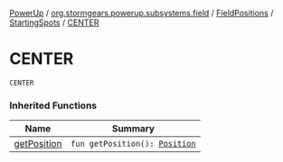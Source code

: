 [PowerUp](../../../index.md) / [org.stormgears.powerup.subsystems.field](../../index.md) / [FieldPositions](../index.md) / [StartingSpots](index.md) / [CENTER](./-c-e-n-t-e-r.md)

# CENTER

`CENTER`

### Inherited Functions

| Name | Summary |
|---|---|
| [getPosition](get-position.md) | `fun getPosition(): `[`Position`](../../../org.stormgears.powerup.subsystems.navigator/-position/index.md) |
